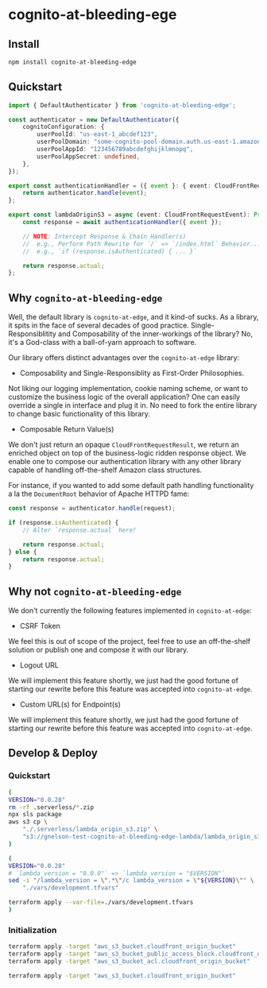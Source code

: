 
# cognito-at-bleeding-ege

## Install

```bash
npm install cognito-at-bleeding-edge
```

## Quickstart

```typescript
import { DefaultAuthenticator } from 'cognito-at-bleeding-edge';

const authenticator = new DefaultAuthenticator({
    cognitoConfiguration: {
        userPoolId: "us-east-1_abcdef123",
        userPoolDomain: "some-cognito-pool-domain.auth.us-east-1.amazoncognito.com",
        userPoolAppId: "123456789abcdefghijklmnopq",
        userPoolAppSecret: undefined,
    },
});

export const authenticationHandler = ({ event }: { event: CloudFrontRequestEvent }) => {
    return authenticator.handle(event);
};

export const lambdaOriginS3 = async (event: CloudFrontRequestEvent): Promise<CloudFrontRequestResult> => {
    const response = await authenticationHandler({ event });

    // NOTE: Intercept Response & Chain Handler(s)
    //  e.g., Perform Path Rewrite for `/` => `/index.html` Behavior...
    //  e.g., `if (response.isAuthenticated) { ... }`

    return response.actual;
};
```

## Why `cognito-at-bleeding-edge`

Well, the default library is `cognito-at-edge`, and it kind-of sucks. As a library, it spits in the face of several decades of good practice. Single-Responsiblitity and Composability of the inner-workings of the library? No, it's a God-class with a ball-of-yarn approach to software.

Our library offers distinct advantages over the `cognito-at-edge` library:

- Composability and Single-Responsiblity as First-Order Philosophies.

Not liking our logging implementation, cookie naming scheme, or want to customize the business logic of the overall application? One can easily override a single in interface and plug it in. No need to fork the entire library to change basic functionality of this library.

- Composable Return Value(s)

We don't just return an opaque `CloudFrontRequestResult`, we return an enriched object on top of the business-logic ridden response object. We enable one to compose our authentication library with any other library capable of handling off-the-shelf Amazon class structures.

For instance, if you wanted to add some default path handling functionality a la the `DocumentRoot` behavior of Apache HTTPD fame:

```typescript
const response = authenticator.handle(request);

if (response.isAuthenticated) {
    // Alter `response.actual` here!

    return response.actual;
} else {
    return response.actual;
}
```

## Why not `cognito-at-bleeding-edge`

We don't currently the following features implemented in `cognito-at-edge`:

- CSRF Token

We feel this is out of scope of the project, feel free to use an off-the-shelf solution or publish one and compose it with our library.

- Logout URL

We will implement this feature shortly, we just had the good fortune of starting our rewrite before this feature was accepted into `cognito-at-edge`.

- Custom URL(s) for Endpoint(s)

We will implement this feature shortly, we just had the good fortune of starting our rewrite before this feature was accepted into `cognito-at-edge`.

## Develop & Deploy

### Quickstart

```bash
(
VERSION="0.0.28"
rm -rf .serverless/*.zip
npx sls package
aws s3 cp \
    "./.serverless/lambda_origin_s3.zip" \
    "s3://gnelson-test-cognito-at-bleeding-edge-lambda/lambda_origin_s3-${VERSION}.zip"
)
```

```bash
(
VERSION="0.0.28"
# `lambda_version = "0.0.0"` => `lambda_version = "$VERSION"`
sed -i "/lambda_version = \".*\"/c lambda_version = \"${VERSION}\"" \
    "./vars/development.tfvars"

terraform apply --var-file=./vars/development.tfvars
)
```

### Initialization

```bash
terraform apply -target "aws_s3_bucket.cloudfront_origin_bucket"
terraform apply -target "aws_s3_bucket_public_access_block.cloudfront_origin_bucket"
terraform apply -target "aws_s3_bucket_acl.cloudfront_origin_bucket"

terraform apply -target "aws_s3_bucket.cloudfront_origin_bucket"
```
